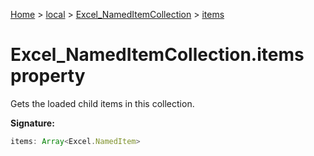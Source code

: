 [Home](./index) &gt; [local](local.md) &gt; [Excel\_NamedItemCollection](local.excel_nameditemcollection.md) &gt; [items](local.excel_nameditemcollection.items.md)

# Excel\_NamedItemCollection.items property

Gets the loaded child items in this collection.

**Signature:**
```javascript
items: Array<Excel.NamedItem>
```
